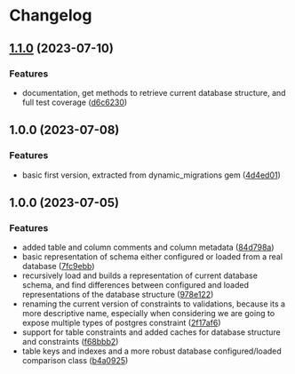 # Changelog

## [1.1.0](https://github.com/craigulliott/pg_spec_helper/compare/v1.0.0...v1.1.0) (2023-07-10)


### Features

* documentation, get methods to retrieve current database structure, and full test coverage ([d6c6230](https://github.com/craigulliott/pg_spec_helper/commit/d6c623055d3ac2920bdc4f805973df7f25208329))

## 1.0.0 (2023-07-08)


### Features

* basic first version, extracted from dynamic_migrations gem ([4d4ed01](https://github.com/craigulliott/pg_spec_helper/commit/4d4ed016d1a19394d0db7c39a01c153670a3edfe))

## 1.0.0 (2023-07-05)


### Features

* added table and column comments and column metadata ([84d798a](https://github.com/craigulliott/pg_spec_helper/commit/84d798aae35c259545f73dbbd7d076d8ceaa8739))
* basic representation of schema either configured or loaded from a real database ([7fc9ebb](https://github.com/craigulliott/pg_spec_helper/commit/7fc9ebbe5a8e5faa4e6017deec9bc66f7ba15f16))
* recursively load and builds a representation of current database schema, and find differences between configured and loaded representations of the database structure ([978e122](https://github.com/craigulliott/pg_spec_helper/commit/978e12279760709f1511dc7c6d9fe7ff57b54f3e))
* renaming the current version of constraints to validations, because its a more descriptive name, especially when considering we are going to expose multiple types of postgres constraint ([2f17af6](https://github.com/craigulliott/pg_spec_helper/commit/2f17af665028ed6f49d8bdd9b7ff6a52339206db))
* support for table constraints and added caches for database structure and constraints ([f68bbb2](https://github.com/craigulliott/pg_spec_helper/commit/f68bbb20a25fab149ed4b3b9c591fde1a6ff628e))
* table keys and indexes and a more robust database configured/loaded comparison class ([b4a0925](https://github.com/craigulliott/pg_spec_helper/commit/b4a092535e4e59d0fb9b97efc3d210289346b454))
